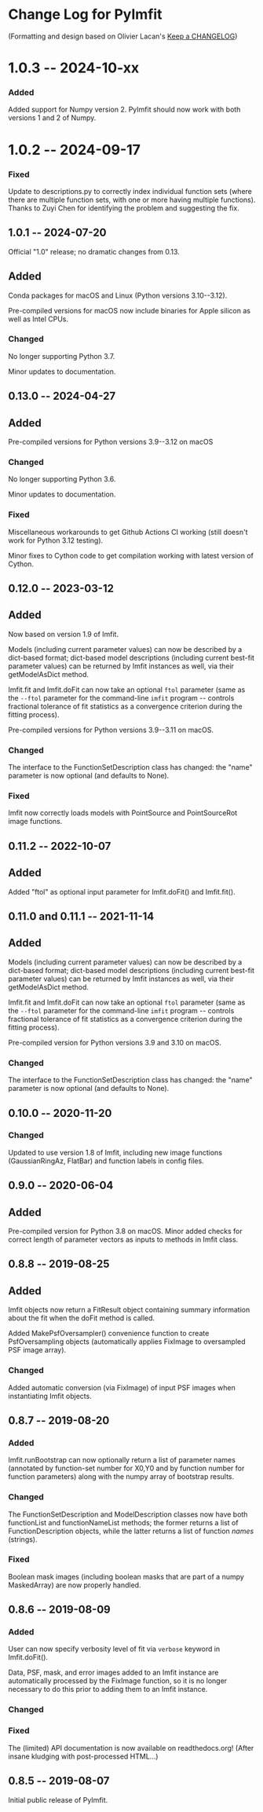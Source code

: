 # Change Log for PyImfit

(Formatting and design based on Olivier Lacan's [Keep a CHANGELOG](http://keepachangelog.com/))


# 1.0.3 -- 2024-10-xx

### Added
Added support for Numpy version 2. PyImfit should now work with both versions 1 and 2 of Numpy.



# 1.0.2 -- 2024-09-17

### Fixed
Update to descriptions.py to correctly index individual function sets (where there are multiple
function sets, with one or more having multiple functions). Thanks to Zuyi Chen for identifying
the problem and suggesting the fix.



## 1.0.1 -- 2024-07-20
Official "1.0" release; no dramatic changes from 0.13.

## Added
Conda packages for macOS and Linux (Python versions 3.10--3.12).

Pre-compiled versions for macOS now include binaries for Apple silicon as well as Intel CPUs.

### Changed
No longer supporting Python 3.7.

Minor updates to documentation.



## 0.13.0 -- 2024-04-27

## Added
Pre-compiled versions for Python versions 3.9--3.12 on macOS

### Changed
No longer supporting Python 3.6.

Minor updates to documentation.

### Fixed
Miscellaneous workarounds to get Github Actions CI working (still doesn't work for Python 3.12 testing).

Minor fixes to Cython code to get compilation working with latest version of Cython.


## 0.12.0 -- 2023-03-12
## Added
Now based on version 1.9 of Imfit.

Models (including current parameter values) can now be described by a dict-based format;
dict-based model descriptions (including current best-fit parameter values) can be
returned by Imfit instances as well, via their getModelAsDict method.

Imfit.fit and Imfit.doFit can now take an optional `ftol` parameter (same as the `--ftol`
parameter for the command-line `imfit` program -- controls fractional tolerance of fit statistics
as a convergence criterion during the fitting process).

Pre-compiled versions for Python versions 3.9--3.11 on macOS.

### Changed
The interface to the FunctionSetDescription class has changed: the "name" parameter is
now optional (and defaults to None).

### Fixed
Imfit now correctly loads models with PointSource and PointSourceRot image functions.



## 0.11.2 -- 2022-10-07
## Added
Added "ftol" as optional input parameter for Imfit.doFit() and Imfit.fit().



## 0.11.0 and 0.11.1 -- 2021-11-14
## Added
Models (including current parameter values) can now be described by a dict-based format;
dict-based model descriptions (including current best-fit parameter values) can be
returned by Imfit instances as well, via their getModelAsDict method.

Imfit.fit and Imfit.doFit can now take an optional `ftol` parameter (same as the `--ftol`
parameter for the command-line `imfit` program -- controls fractional tolerance of fit statistics
as a convergence criterion during the fitting process).

Pre-compiled version for Python versions 3.9 and 3.10 on macOS.

### Changed
The interface to the FunctionSetDescription class has changed: the "name" parameter is
now optional (and defaults to None).


## 0.10.0 -- 2020-11-20
### Changed
Updated to use version 1.8 of Imfit, including new image functions (GaussianRingAz, FlatBar)
and function labels in config files.



## 0.9.0 -- 2020-06-04
## Added
Pre-compiled version for Python 3.8 on macOS. Minor added checks for correct length of
parameter vectors as inputs to methods in Imfit class.



## 0.8.8 -- 2019-08-25
## Added
Imfit objects now return a FitResult object containing summary information about the
fit when the doFit method is called.

Added MakePsfOversampler() convenience function to create PsfOversampling objects
(automatically applies FixImage to oversampled PSF image array).
    
### Changed
Added automatic conversion (via FixImage) of input PSF images when instantiating Imfit objects.



## 0.8.7 -- 2019-08-20
### Added
Imfit.runBootstrap can now optionally return a list of parameter names (annotated by function-set
number for X0,Y0 and by function number for function parameters) along with the numpy array
of bootstrap results.

### Changed
The FunctionSetDescription and ModelDescription classes now have both
functionList and functionNameList methods; the former returns a list of FunctionDescription
objects, while the latter returns a list of function *names* (strings).

### Fixed
Boolean mask images (including boolean masks that are part of a numpy MaskedArray) are
now properly handled.



## 0.8.6 -- 2019-08-09
### Added
User can now specify verbosity level of fit via `verbose` keyword in Imfit.doFit().

Data, PSF, mask, and error images added to an Imfit instance are automatically processed
by the FixImage function, so it is no longer necessary to do this prior to adding them
to an Imfit instance.

### Changed

### Fixed
The (limited) API documentation is now available on readthedocs.org! (After insane kludging with
post-processed HTML...)



## 0.8.5 -- 2019-08-07

Initial public release of PyImfit.
